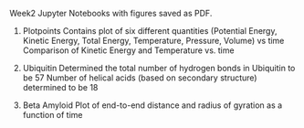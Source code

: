 Week2 Jupyter Notebooks with figures saved as PDF.

1) Plotpoints
Contains plot of six different quantities (Potential Energy, Kinetic Energy, Total Energy, Temperature, Pressure, Volume) vs time
Comparison of Kinetic Energy and Temperature vs. time

2) Ubiquitin
Determined the total number of hydrogen bonds in Ubiquitin to be 57
Number of helical acids (based on secondary structure) determined to be 18

3) Beta Amyloid
Plot of end-to-end distance and radius of gyration as a function of time

